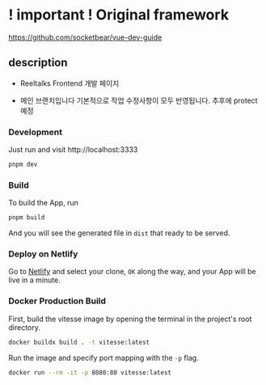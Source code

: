 # ! important !  Original framework
https://github.com/socketbear/vue-dev-guide
## description

- Reeltalks Frontend 개발 페이지

- 메인 브랜치입니다 기본적으로 작업 수정사항이 모두 반영됩니다. 추후에 protect 예정

### Development

Just run and visit http://localhost:3333

```bash
pnpm dev
```

### Build

To build the App, run

```bash
pnpm build
```

And you will see the generated file in `dist` that ready to be served.

### Deploy on Netlify

Go to [Netlify](https://app.netlify.com/start) and select your clone, `OK` along the way, and your App will be live in a minute.

### Docker Production Build

First, build the vitesse image by opening the terminal in the project's root directory.

```bash
docker buildx build . -t vitesse:latest
```

Run the image and specify port mapping with the `-p` flag.

```bash
docker run --rm -it -p 8080:80 vitesse:latest
```
